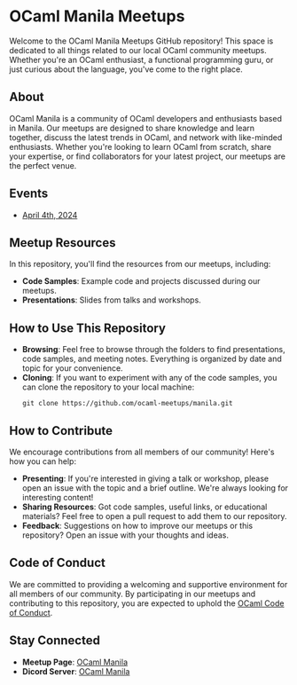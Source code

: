 # OCaml Manila Meetups

Welcome to the OCaml Manila Meetups GitHub repository! This space is dedicated to all things related to our local OCaml community meetups. Whether you're an OCaml enthusiast, a functional programming guru, or just curious about the language, you've come to the right place.

## About

OCaml Manila is a community of OCaml developers and enthusiasts based in Manila. Our meetups are designed to share knowledge and learn together, discuss the latest trends in OCaml, and network with like-minded enthusiasts. Whether you're looking to learn OCaml from scratch, share your expertise, or find collaborators for your latest project, our meetups are the perfect venue.

## Events

- [April 4th, 2024](./2024-04-04/)

## Meetup Resources

In this repository, you'll find the resources from our meetups, including:

- **Code Samples**: Example code and projects discussed during our meetups.
- **Presentations**: Slides from talks and workshops.

## How to Use This Repository

- **Browsing**: Feel free to browse through the folders to find presentations, code samples, and meeting notes. Everything is organized by date and topic for your convenience.
- **Cloning**: If you want to experiment with any of the code samples, you can clone the repository to your local machine:
  ```
  git clone https://github.com/ocaml-meetups/manila.git
  ```

## How to Contribute

We encourage contributions from all members of our community! Here's how you can help:

- **Presenting**: If you're interested in giving a talk or workshop, please open an issue with the topic and a brief outline. We're always looking for interesting content!
- **Sharing Resources**: Got code samples, useful links, or educational materials? Feel free to open a pull request to add them to our repository.
- **Feedback**: Suggestions on how to improve our meetups or this repository? Open an issue with your thoughts and ideas.

## Code of Conduct

We are committed to providing a welcoming and supportive environment for all members of our community. By participating in our meetups and contributing to this repository, you are expected to uphold the [OCaml Code of Conduct](CODE_OF_CONDUCT.md).

## Stay Connected

- **Meetup Page**: [OCaml Manila](https://www.meetup.com/ocaml-manila/)
- **Dicord Server**: [OCaml Manila](https://discord.gg/juTxX2XA)
